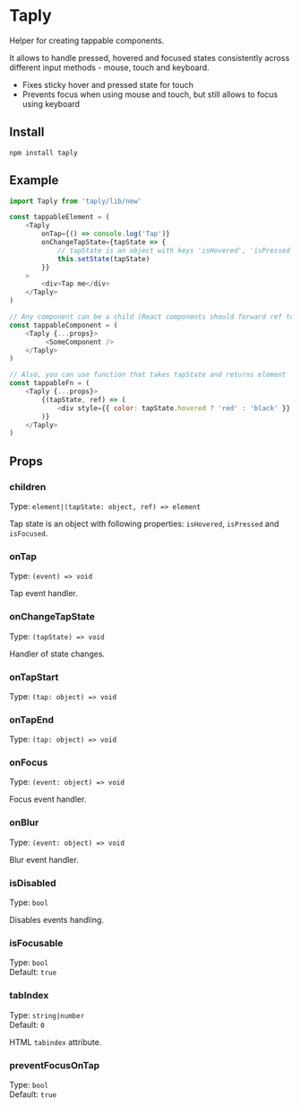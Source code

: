 # Taply

Helper for creating tappable components.

It allows to handle pressed, hovered and focused states consistently
across different input methods - mouse, touch and keyboard.

- Fixes sticky hover and pressed state for touch
- Prevents focus when using mouse and touch, but still allows to focus using keyboard

## Install

```
npm install taply
```

## Example

```js
import Taply from 'taply/lib/new'

const tappableElement = (
    <Taply
        onTap={() => console.log('Tap')}
        onChangeTapState={tapState => {
            // tapState is an object with keys 'isHovered', 'isPressed' and 'isFocused'
            this.setState(tapState)
        }}
    >
        <div>Tap me</div>
    </Taply>
)

// Any component can be a child (React components should forward ref to inner DOM-element)
const tappableComponent = (
    <Taply {...props}>
         <SomeComponent />
    </Taply>
)

// Also, you can use function that takes tapState and returns element
const tappableFn = (
    <Taply {...props}>
        {(tapState, ref) => (
            <div style={{ color: tapState.hovered ? 'red' : 'black' }} ref={ref}>Tap me</div>
        )}
    </Taply>
)
```

## Props

### children
Type: `element|(tapState: object, ref) => element`

Tap state is an object with following properties: `isHovered`, `isPressed` and `isFocused`.

### onTap
Type: `(event) => void`

Tap event handler.

### onChangeTapState
Type: `(tapState) => void`

Handler of state changes.

### onTapStart
Type: `(tap: object) => void`

### onTapEnd
Type: `(tap: object) => void`

### onFocus
Type: `(event: object) => void`

Focus event handler.

### onBlur
Type: `(event: object) => void`

Blur event handler.

### isDisabled
Type: `bool`

Disables events handling.

### isFocusable
Type: `bool`
<br>
Default: `true`

### tabIndex
Type: `string|number`
<br>
Default: `0`

HTML `tabindex` attribute.

### preventFocusOnTap
Type: `bool`
<br>
Default: `true`
